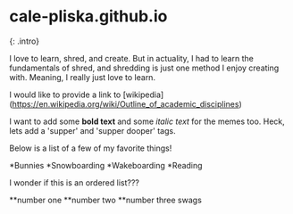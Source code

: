 # cale-pliska.github.io
{: .intro}

I love to learn, shred, and create.  But in actuality, I had to learn the fundamentals of shred, and shredding is just one method I enjoy creating with.  Meaning, I really just love to learn.

I would like to provide a link to [wikipedia]
(https://en.wikipedia.org/wiki/Outline_of_academic_disciplines)

I want to add some **bold text** and some *italic text* for the memes too.  Heck, lets add a 'supper' and 'supper dooper' tags.

Below is a list of a few of my favorite things!

*Bunnies
*Snowboarding
*Wakeboarding
*Reading

I wonder if this is an ordered list???

**number one
**number two
**number three swags
